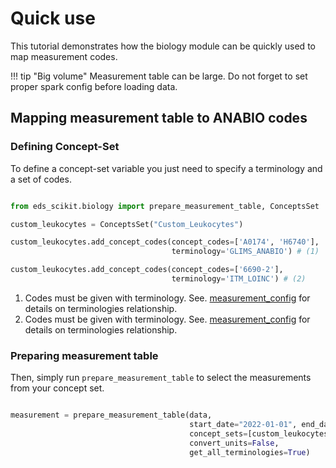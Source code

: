 # Quick use

This tutorial demonstrates how the biology module can be quickly used to map measurement codes.

!!! tip "Big volume"
    Measurement table can be large. Do not forget to set proper spark config before loading data.

## Mapping measurement table to ANABIO codes

### Defining Concept-Set

To define a concept-set variable you just need to specify a terminology and a set of codes.

```python

from eds_scikit.biology import prepare_measurement_table, ConceptsSet

custom_leukocytes = ConceptsSet("Custom_Leukocytes")

custom_leukocytes.add_concept_codes(concept_codes=['A0174', 'H6740'],
                                    terminology='GLIMS_ANABIO') # (1)

custom_leukocytes.add_concept_codes(concept_codes=['6690-2'],
                                    terminology='ITM_LOINC') # (2)

```

1. Codes must be given with terminology. See. [measurement_config](/reference/io/settings/) for details on terminologies relationship.
2. Codes must be given with terminology. See. [measurement_config](/reference/io/settings/) for details on terminologies relationship.

### Preparing measurement table

Then, simply run ```prepare_measurement_table``` to select the measurements from your concept set.

```python

measurement = prepare_measurement_table(data,
                                        start_date="2022-01-01", end_date="2022-05-01",
                                        concept_sets=[custom_leukocytes],
                                        convert_units=False,
                                        get_all_terminologies=True)

```
